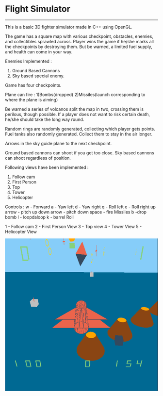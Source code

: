 # Flight Simulator 
---

This is a basic 3D fighter simulator made in C++ using OpenGL.

The game has a square map with various checkpoint, obstacles, enemies, and collectibles sprawled across. 
Player wins the game if he/she marks all the checkpoints by destroying them. But be warned, a limited fuel supply, and health can come in your way.

Enemies Implemented  :
1) Ground Based Cannons 
2) Sky based special enemy.

Game has four checkpoints.

Plane can fire :
1)Bombs(dropped)
2)Missiles(launch corresponding to where the plane is aiming)

Be warned a series of volcanos split the map in two, crossing them is perilous, though possible. 
If a player does not want to risk certain death, he/she should take the long way round.

Random rings are randomly generated, collecting which player gets points.
Fuel tanks also randomly generated. Collect them to stay in the air longer.

Arrows in the sky guide plane to the next checkpoint.

Ground based cannons can shoot if you get too close. Sky based cannons can shoot regardless of position.

Following views have been implemented : 
1) Follow cam
2) First Person
3) Top
4) Tower
5) Helicopter


Controls :
w - Forward
a - Yaw left
d - Yaw right
q - Roll left
e - Roll right
up arrow - pitch up
down arrow - pitch down
space - fire Missiles
b -drop bomb
l - loopdaloop
k - barrel Roll

1 - Follow cam
2 - First Person View 
3 - Top view 
4 - Tower View 
5 - Helicopter View 

![Game Preview](StartScene.png)


